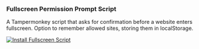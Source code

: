 ### Fullscreen Permission Prompt Script  
A Tampermonkey script that asks for confirmation before a website enters fullscreen. Option to remember allowed sites, storing them in localStorage.

[![Install Fullscreen Script](https://img.shields.io/badge/Install%20Script-Tampermonkey-blue?style=for-the-badge)](https://github.com/miakizu/fspermtoggle/raw/main/fullscreen-permission.user.js)
